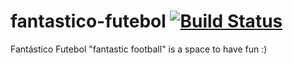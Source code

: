 # fantastico-futebol [![Build Status](https://www.bitrise.io/app/bbdef930856589fa/status.svg?token=aFBmuzUVvffeeoJq19vogg&branch=master)](https://www.bitrise.io/app/bbdef930856589fa)

Fantástico Futebol "fantastic football" is a space to have fun :)
